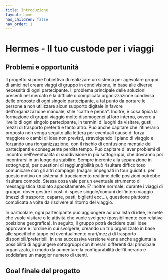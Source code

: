 ```yaml
---
title: Introduzione
layout: home
has_children: false
nav_order: 1
---
```

# Hermes - Il tuo custode per i viaggi
## Problemi e opportunità
Il progetto si pone l'obiettivo di realizzare un sistema per agevolare gruppi di amici nel creare viaggi di gruppo in condivisione, in base alle diverse necessità di ogni partecipante.
Il problema principale delle soluzioni presenti nel mercato è la difficile o complicata organizzazione condivisa delle proposte di ogni singolo partecipante, a tal punto da portare le persone a non utilizzare alcun supporto digitale in favore dell'organizzazione manuale, stile "carta e penna". Inoltre, è cosa tipica la formazione di gruppi viaggio molto disomogenei al loro interno, ovvero a livello di ogni singolo partecipante, in termini di luoghi da visitare, gusti, mezzi di trasporto preferiti e tanto altro. Può anche capitare che l'itinerario proposto non venga seguito alla lettera per eventuali cause di forza maggiore o cambi di idea non previsti, stravolgendo il piano di viaggio e forzando una riorganizzazione, con il rischio di confusione mentale dei partecipanti e conseguente perdita tempo.
Può capitare di aver problemi di incontro nell'eventualità di suddivisione in più sottogruppi, che dovranno poi incontrarsi in un luogo da stabilire. Sempre inerente alla separazione in sottogruppi, per questioni di raggiungibilità può risultare difficoltoso comunicare con gli altri compagni (magari impegnati in tour guidati): per questo motivo un sistema di tracciamento realtime delle posizioni potrebbe risultare comodo. Stessa cosa vale per un eventuale strumento di messaggistica studiato appositamente.
E' inoltre normale, durante i viaggi di gruppo, dover gestire i costi di spese singole/comuni dell'intero viaggio (mezzi di trasporto, caparre, pasti, biglietti ecc...), questione piuttosto complicata a volte da risolvere al ritorno del viaggio.

In particolare, ogni partecipante può aggiungere ad una lista di idee, le mete che vuole visitare o le attività che vuole svolgere (possibilmente con relativa posizione geografica). In seguito, il gruppo potrà decidere quali idee approvare e l'ordine in cui svolgerle, creando un trip organizzato in base alle specifiche tappe ed eventualmente orari/mezzi di trasporto disponibili/preferibili. In una successiva versione viene anche aggiunta la possibilità di aggiungere sottogruppi con itinerari differenti dal principale organizzato, in modo da aumentare la configurabilità dell'itinerario e soddisfare un maggior numero di utenti.


## Goal finale del progetto
